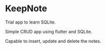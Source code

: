 # KeepNote

Trial app to learn SQLite.

Simple CRUD app using flutter and SQLite.

Capable to insert, update and delete the notes.

